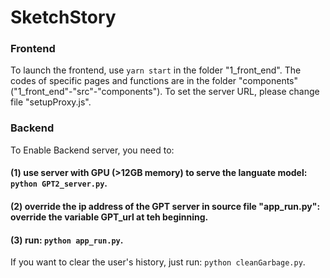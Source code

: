 # SketchStory



### Frontend

To launch the frontend, use `yarn start` in the folder "1_front_end". The codes of specific pages and functions are in the folder "components" ("1_front_end"-"src"-"components"). To set the server URL, please change file "setupProxy.js".

### Backend

To Enable Backend server, you need to:

#### (1) use server with GPU (>12GB memory) to serve the languate model: `python GPT2_server.py`.

#### (2) override the ip address of the GPT server in source file "app_run.py": override the variable GPT_url at teh beginning.

#### (3) run: `python app_run.py`.

If you want to clear the user's history, just run: `python cleanGarbage.py`.
